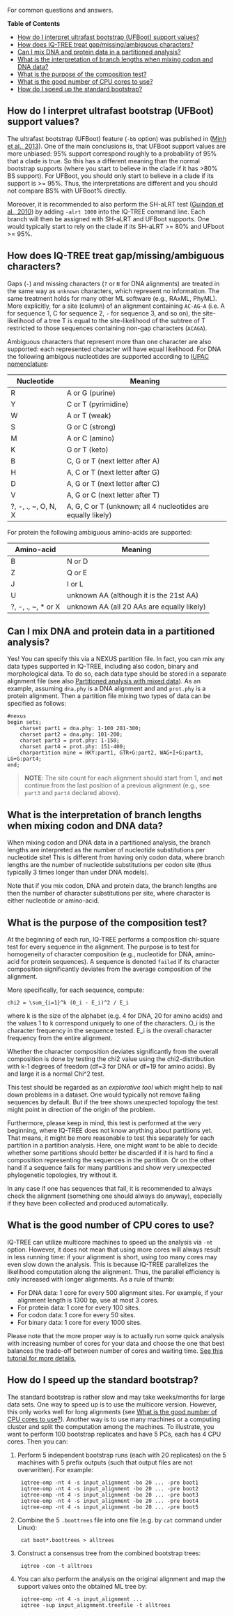 <!--jekyll 
docid: 04
icon: question-circle
doctype: tutorial
tags:
- tutorial
sections:
- name: How to interpret ultrafast bootstrap (UFBoot) supports?
  url: how-do-i-interpret-ultrafast-bootstrap-ufboot-support-values
- name: How does IQ-TREE treat gap/missing/ambiguous characters?
  url: how-does-iq-tree-treat-gapmissingambiguous-characters
- name: Can I mix DNA and protein data in a partitioned analysis?
  url: can-i-mix-dna-and-protein-data-in-a-partitioned-analysis
- name: What is the interpretation of branch lengths when mixing codon and DNA data?
  url: what-is-the-interpretation-of-branch-lengths-when-mixing-codon-and-dna-data
- name: What is the purpose of the composition test?
  url: what-is-the-purpose-of-the-composition-test
jekyll-->
For common questions and answers.
<!--more-->

<!-- START doctoc generated TOC please keep comment here to allow auto update -->
<!-- DON'T EDIT THIS SECTION, INSTEAD RE-RUN doctoc TO UPDATE -->
**Table of Contents**

- [How do I interpret ultrafast bootstrap (UFBoot) support values?](#how-do-i-interpret-ultrafast-bootstrap-ufboot-support-values)
- [How does IQ-TREE treat gap/missing/ambiguous characters?](#how-does-iq-tree-treat-gapmissingambiguous-characters)
- [Can I mix DNA and protein data in a partitioned analysis?](#can-i-mix-dna-and-protein-data-in-a-partitioned-analysis)
- [What is the interpretation of branch lengths when mixing codon and DNA data?](#what-is-the-interpretation-of-branch-lengths-when-mixing-codon-and-dna-data)
- [What is the purpose of the composition test?](#what-is-the-purpose-of-the-composition-test)
- [What is the good number of CPU cores to use?](#what-is-the-good-number-of-cpu-cores-to-use)
- [How do I speed up the standard bootstrap?](#how-do-i-speed-up-the-standard-bootstrap)

<!-- END doctoc generated TOC please keep comment here to allow auto update -->


How do I interpret ultrafast bootstrap (UFBoot) support values?
---------------------------------------------------------------

The ultrafast bootstrap (UFBoot) feature (`-bb` option) was published in  ([Minh et al., 2013]). One of the main conclusions is, that UFBoot support values are more unbiased: 95% support correspond roughly to a probability of 95% that a clade is true. So this has a different meaning than the normal bootstrap supports (where you start to believe in the clade if it has >80% BS support). For UFBoot, you should only start to believe in a clade if its support is >= 95%. Thus, the interpretations are different and you should not compare BS% with UFBoot% directly. 

Moreover, it is recommended to also perform the SH-aLRT test ([Guindon et al., 2010]) by adding `-alrt 1000` into the IQ-TREE command line. Each branch will then be assigned with SH-aLRT and UFBoot supports. One would typically start to rely on the clade if its SH-aLRT >= 80% and UFboot >= 95%. 


How does IQ-TREE treat gap/missing/ambiguous characters?
---------------------------------------------------------

Gaps (`-`) and missing characters (`?` or `N` for DNA alignments) are treated in the same way as `unknown` characters, which represent no information. The same treatment holds for many other ML software (e.g., RAxML, PhyML). More explicitly,
for a site (column) of an alignment containing `AC-AG-A` (i.e. A for sequence 1, C for sequence 2, `-` for sequence 3, and so on), the site-likelihood
of a tree T is equal to the site-likelihood of the subtree of T restricted to those sequences containing non-gap characters (`ACAGA`).

Ambiguous characters that represent more than one character are also supported: each represented character will have equal likelihood. For DNA the following ambigous nucleotides are supported according to [IUPAC nomenclature](https://en.wikipedia.org/wiki/Nucleic_acid_notation):

| Nucleotide | Meaning |
|------|---------|
| R    | A or G (purine)  |
| Y    | C or T (pyrimidine) |
| W    | A or T (weak) |
| S    | G or C (strong) |
| M    | A or C (amino)|
| K    | G or T (keto)|
| B    | C, G or T (next letter after A) |
| H    | A, C or T (next letter after G) |
| D    | A, G or T (next letter after C) |
| V    | A, G or C (next letter after T) |
| ?, -, ., ~, O, N, X | A, G, C or T (unknown; all 4 nucleotides are equally likely) |

For protein the following ambiguous amino-acids are supported:

| Amino-acid | Meaning |
|------------| --------|
| B | N or D |
| Z | Q or E |
| J | I or L |
| U | unknown AA (although it is the 21st AA) |
| ?, -, ., ~, * or X | unknown AA (all 20 AAs are equally likely) |


Can I mix DNA and protein data in a partitioned analysis?
---------------------------------------------------------

Yes! You can specify this via a NEXUS partition file. In fact, you can mix any data types supported in IQ-TREE, including also codon, binary and morphological data. To do so, each data type should be stored in a separate alignment file (see also [Partitioned analysis with mixed data](Tutorial#partitioned-analysis-with-mixed-data)). As an example, assuming `dna.phy` is a DNA alignment and and `prot.phy` is a protein alignment. Then a partition file mixing two types of data can be specified as follows:

    #nexus
    begin sets;
        charset part1 = dna.phy: 1-100 201-300;
        charset part2 = dna.phy: 101-200;
        charset part3 = prot.phy: 1-150;
        charset part4 = prot.phy: 151-400;
        charpartition mine = HKY:part1, GTR+G:part2, WAG+I+G:part3, LG+G:part4;
    end;
  
>**NOTE**: The site count for each alignment should start from 1, and **not** continue from the last position of a previous alignment (e.g., see `part3` and `part4` declared above).

What is the interpretation of branch lengths when mixing codon and DNA data?
----------------------------------------------------------------------------

When mixing codon and DNA data in a partitioned analysis, the branch lengths are interpreted as the number of nucleotide substitutions per nucleotide site! This is different from having only codon data, where branch lengths are the number of nucleotide substitutions per codon site (thus typically 3 times longer than under DNA models).

Note that if you mix codon, DNA and protein data, the branch lengths are then the number of character substitutions per site, where character is either nucleotide or amino-acid.


What is the purpose of the composition test?
--------------------------------------------

At the beginning of each run, IQ-TREE performs a composition chi-square test for every sequence in the alignment.  The purpose is to test for homogeneity of character composition (e.g., nucleotide for DNA, amino-acid for protein sequences). A sequence is denoted `failed` if its character composition significantly deviates from the average composition of the alignment.    

More specifically, for each sequence, compute: 

    chi2 = \sum_{i=1}^k (O_i - E_i)^2 / E_i

where k is the size of the alphabet (e.g. 4 for DNA, 20 for amino acids) and the values 1 to k correspond uniquely to one of the characters. 
O_i is the character frequency in the sequence tested. 
E_i is the overall character frequency from the entire alignment.

Whether the character composition deviates significantly from the overall composition is done by testing the chi2 value using the chi2-distribution with k-1 degrees of freedom (df=3 for DNA or df=19 for amino acids). By and large it is a normal Chi^2 test. 

This test should be regarded as an *explorative tool* which might help to nail down problems in a dataset. One would typically not remove failing sequences by default. But if the tree shows unexpected topology the test might point in direction of the origin of the problem. 

Furthermore, please keep in mind, this test is performed at the very beginning, where IQ-TREE does not know anything about partitions yet. That means, it might be more reasonable to test this separately for each partition in a partition analysis. Here, one might want to be able to decide whether some partitions should better be discarded if it is hard to find a composition representing the sequences in the partition. Or on the other hand if a sequence fails for many partitions and show very unexpected phylogenetic topologies, try without it. 

In any case if one has sequences that fail, it is recommended to always check the alignment (something one should always do anyway), especially if they have been collected and produced automatically.


What is the good number of CPU cores to use?
--------------------------------------------

IQ-TREE can utilize multicore machines to speed up the analysis via `-nt` option. However, it does not mean that using more cores will always result in less running time: if your alignment is short, using too many cores may even slow down the analysis. This is because IQ-TREE parallelizes the likelihood computation along the alignment. Thus, the parallel efficiency is only increased with longer alignments. As a rule of thumb:

* For DNA data: 1 core for every 500 alignment sites. For example, if your alignment length is 1300 bp, use at most 3 cores.
* For protein data: 1 core for every 100 sites.
* For codon data: 1 core for every 50 sites.
* For binary data: 1 core for every 1000 sites.

Please note that the more proper way is to actually run some quick analysis with increasing number of cores for your data and choose the one that best balances the trade-off between number of cores and waiting time. [See this tutorial for more details.](Tutorial#utilizing-multi-core-cpus)

How do I speed up the standard bootstrap?
--------------------------------------------

The standard bootstrap is rather slow and may take weeks/months for large data sets. One way to speed up is to use the multicore version. However, this only works well for long alignments (see [What is the good number of CPU cores to use?](#what-is-the-good-number-of-cpu-cores-to-use)). Another way is to use many machines or a computing cluster and split the computation among the machines. To illustrate, you want to perform 100 bootstrap replicates and have 5 PCs, each has 4 CPU cores. Then you can:

1. Perform 5 independent bootstrap runs (each with 20 replicates) on the 5 machines with 5 prefix outputs (such that output files are not overwritten). For example: 

        iqtree-omp -nt 4 -s input_alignment -bo 20 ... -pre boot1
        iqtree-omp -nt 4 -s input_alignment -bo 20 ... -pre boot2
        iqtree-omp -nt 4 -s input_alignment -bo 20 ... -pre boot3
        iqtree-omp -nt 4 -s input_alignment -bo 20 ... -pre boot4
        iqtree-omp -nt 4 -s input_alignment -bo 20 ... -pre boot5
    
2. Combine the 5 `.boottrees` file into one file (e.g. by `cat` command under Linux):

        cat boot*.boottrees > alltrees
     
3. Construct a consensus tree from the combined bootstrap trees:

        iqtree -con -t alltrees
    
4. You can also perform the analysis on the original alignment and map the support values onto the obtained ML tree by:

        iqtree-omp -nt 4 -s input_alignment ...
        iqtree -sup input_alignment.treefile -t alltrees 

[Guindon et al., 2010]: http://dx.doi.org/10.1093/sysbio/syq010
[Minh et al., 2013]: http://dx.doi.org/10.1093/molbev/mst024
